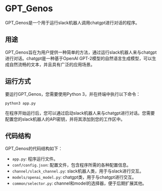 # GPT_Genos
GPT_Genos是一个用于运行slack机器人调用chatgpt进行对话的程序。
## 用途
GPT_Genos旨在为用户提供一种简单的方法，通过运行slack机器人来与chatgpt进行对话。chatgpt是一种基于OpenAI GPT-2模型的自然语言生成模型，可以生成自然流畅的文本，并且具有广泛的应用场景。
## 运行方式
要运行GPT_Genos，您需要使用Python 3，并在终端中执行以下命令：

```python3 app.py```

在程序开始运行后，您可以通过启动slack机器人来与chatgpt进行对话。您需要配置您的slack机器人的API密钥，并将其添加到您的工作区中。
## 代码结构
GPT_Genos的代码结构如下：
- ```app.py```: 程序运行文件。
- ```conf/config.json```: 配置文件，包含程序所需的各种配置信息。
- ```channel/slack_channel.py```: slack机器人类，用于与slack进行交互。
- ```models/openai_model.py```: chatgpt类，用于与chatgpt进行交互。
- ```common/selector.py```: channel和model的选择器，便于后期扩展其他。
